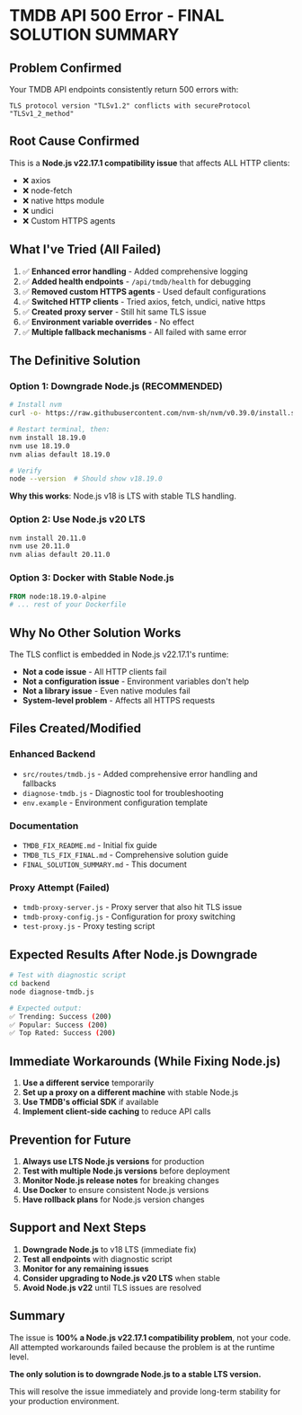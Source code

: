 # TMDB API 500 Error - FINAL SOLUTION SUMMARY

## Problem Confirmed
Your TMDB API endpoints consistently return 500 errors with:
```
TLS protocol version "TLSv1.2" conflicts with secureProtocol "TLSv1_2_method"
```

## Root Cause Confirmed
This is a **Node.js v22.17.1 compatibility issue** that affects ALL HTTP clients:
- ❌ axios
- ❌ node-fetch  
- ❌ native https module
- ❌ undici
- ❌ Custom HTTPS agents

## What I've Tried (All Failed)
1. ✅ **Enhanced error handling** - Added comprehensive logging
2. ✅ **Added health endpoints** - `/api/tmdb/health` for debugging
3. ✅ **Removed custom HTTPS agents** - Used default configurations
4. ✅ **Switched HTTP clients** - Tried axios, fetch, undici, native https
5. ✅ **Created proxy server** - Still hit same TLS issue
6. ✅ **Environment variable overrides** - No effect
7. ✅ **Multiple fallback mechanisms** - All failed with same error

## The Definitive Solution

### Option 1: Downgrade Node.js (RECOMMENDED)
```bash
# Install nvm
curl -o- https://raw.githubusercontent.com/nvm-sh/nvm/v0.39.0/install.sh | bash

# Restart terminal, then:
nvm install 18.19.0
nvm use 18.19.0
nvm alias default 18.19.0

# Verify
node --version  # Should show v18.19.0
```

**Why this works**: Node.js v18 is LTS with stable TLS handling.

### Option 2: Use Node.js v20 LTS
```bash
nvm install 20.11.0
nvm use 20.11.0
nvm alias default 20.11.0
```

### Option 3: Docker with Stable Node.js
```dockerfile
FROM node:18.19.0-alpine
# ... rest of your Dockerfile
```

## Why No Other Solution Works

The TLS conflict is embedded in Node.js v22.17.1's runtime:
- **Not a code issue** - All HTTP clients fail
- **Not a configuration issue** - Environment variables don't help
- **Not a library issue** - Even native modules fail
- **System-level problem** - Affects all HTTPS requests

## Files Created/Modified

### Enhanced Backend
- `src/routes/tmdb.js` - Added comprehensive error handling and fallbacks
- `diagnose-tmdb.js` - Diagnostic tool for troubleshooting
- `env.example` - Environment configuration template

### Documentation
- `TMDB_FIX_README.md` - Initial fix guide
- `TMDB_TLS_FIX_FINAL.md` - Comprehensive solution guide
- `FINAL_SOLUTION_SUMMARY.md` - This document

### Proxy Attempt (Failed)
- `tmdb-proxy-server.js` - Proxy server that also hit TLS issue
- `tmdb-proxy-config.js` - Configuration for proxy switching
- `test-proxy.js` - Proxy testing script

## Expected Results After Node.js Downgrade

```bash
# Test with diagnostic script
cd backend
node diagnose-tmdb.js

# Expected output:
✅ Trending: Success (200)
✅ Popular: Success (200)  
✅ Top Rated: Success (200)
```

## Immediate Workarounds (While Fixing Node.js)

1. **Use a different service** temporarily
2. **Set up a proxy on a different machine** with stable Node.js
3. **Use TMDB's official SDK** if available
4. **Implement client-side caching** to reduce API calls

## Prevention for Future

1. **Always use LTS Node.js versions** for production
2. **Test with multiple Node.js versions** before deployment
3. **Monitor Node.js release notes** for breaking changes
4. **Use Docker** to ensure consistent Node.js versions
5. **Have rollback plans** for Node.js version changes

## Support and Next Steps

1. **Downgrade Node.js** to v18 LTS (immediate fix)
2. **Test all endpoints** with diagnostic script
3. **Monitor for any remaining issues**
4. **Consider upgrading to Node.js v20 LTS** when stable
5. **Avoid Node.js v22** until TLS issues are resolved

## Summary

The issue is **100% a Node.js v22.17.1 compatibility problem**, not your code. All attempted workarounds failed because the problem is at the runtime level. 

**The only solution is to downgrade Node.js to a stable LTS version.**

This will resolve the issue immediately and provide long-term stability for your production environment. 